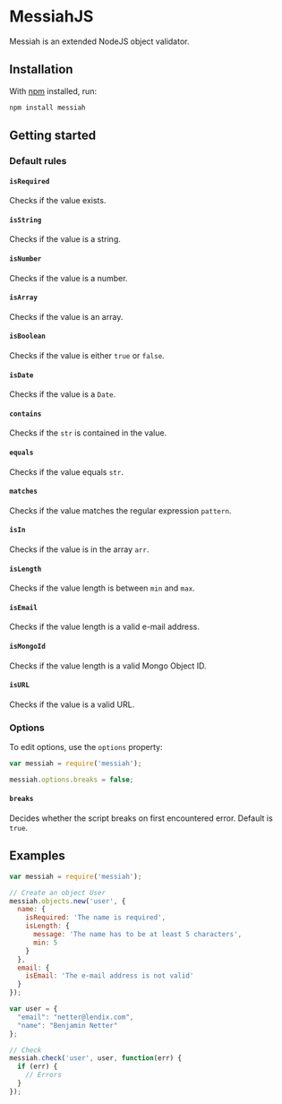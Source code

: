 # MessiahJS

Messiah is an extended NodeJS object validator.

## Installation
With [npm](http://npmjs.org/) installed, run:
```sh
npm install messiah
```

## Getting started

### Default rules

#### `isRequired`
Checks if the value exists.

#### `isString`
Checks if the value is a string.

#### `isNumber`
Checks if the value is a number.

#### `isArray`
Checks if the value is an array.

#### `isBoolean`
Checks if the value is either `true` or `false`.

#### `isDate`
Checks if the value is a `Date`.

#### `contains`
Checks if the `str` is contained in the value.

#### `equals`
Checks if the value equals `str`.

#### `matches`
Checks if the value matches the regular expression `pattern`.

#### `isIn`
Checks if the value is in the array `arr`.

#### `isLength`
Checks if the value length is between `min` and `max`.

#### `isEmail`
Checks if the value length is a valid e-mail address.

#### `isMongoId`
Checks if the value length is a valid Mongo Object ID.

#### `isURL`
Checks if the value is a valid URL.


### Options
To edit options, use the `options` property:
```js
var messiah = require('messiah');

messiah.options.breaks = false;
```

#### `breaks`
Decides whether the script breaks on first encountered error. Default is `true`.

## Examples
```js
var messiah = require('messiah');

// Create an object User
messiah.objects.new('user', {
  name: {
    isRequired: 'The name is required',
    isLength: {
      message: 'The name has to be at least 5 characters',
      min: 5
    }
  },
  email: {
    isEmail: 'The e-mail address is not valid'
  }
});

var user = {
  "email": "netter@lendix.com",
  "name": "Benjamin Netter"
};

// Check 
messiah.check('user', user, function(err) {
  if (err) {
    // Errors
  }
});
```
